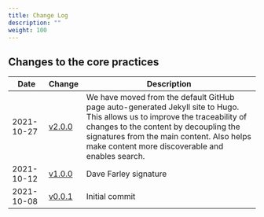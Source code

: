 ```yaml
---
title: Change Log
description: ""
weight: 100
---
```


## Changes to the core practices

| Date       | Change                                                                                             | Description           |
|------------|----------------------------------------------------------------------------------------------------|-----------------------|
| 2021-10-27 | [v2.0.0](https://github.com/Minimum-CD/cd-manifesto/releases/tag/2.0  )                            | We have moved from the default GitHub page auto-generated Jekyll site to Hugo. This allows us to improve the traceability of changes to the content by decoupling the signatures from the main content. Also helps make content more discoverable and enables search. |
| 2021-10-12 | [v1.0.0](https://github.com/Minimum-CD/cd-manifesto/tree/6e9d68c442c0e9c9a4bfd9a4edae347fe4a7ce4f) | Dave Farley signature |
| 2021-10-08 | [v0.0.1](https://github.com/Minimum-CD/cd-manifesto/tree/7c4e098ee19d5fbe1b7d80b2726e8e04e6fff186) | Initial commit        |
